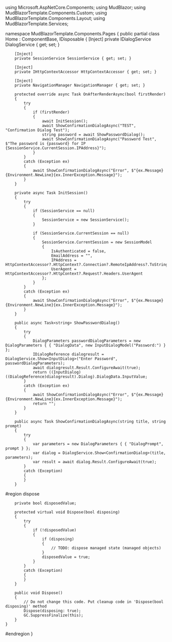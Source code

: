 using Microsoft.AspNetCore.Components;
using MudBlazor;
using MudBlazorTemplate.Components.Custom;
using MudBlazorTemplate.Components.Layout;
using MudBlazorTemplate.Services;

namespace MudBlazorTemplate.Components.Pages
{
    public partial class Home : ComponentBase, IDisposable
    {
        [Inject]
        private IDialogService DialogService { get; set; }

        [Inject]
        private SessionService SessionService { get; set; }

        [Inject]
        private IHttpContextAccessor HttpContextAccessor { get; set; }

        [Inject]
        private NavigationManager NavigationManager { get; set; }

        protected override async Task OnAfterRenderAsync(bool firstRender)
        {
            try
            {
                if (firstRender)
                {
                    await InitSession();
                    await ShowConfirmationDialogAsync("TEST", "Confirmation Dialog Test");
                    string password = await ShowPasswordDialog();
                    await ShowConfirmationDialogAsync("Password Test", $"The password is {password} for IP {SessionService.CurrentSession.IPAddress}");
                }
            }
            catch (Exception ex)
            {
                await ShowConfirmationDialogAsync("Error", $"{ex.Message}{Environment.NewLine}{ex.InnerException.Message}");
            }
        }

        private async Task InitSession()
        {
            try
            {
                if (SessionService == null)
                {
                    SessionService = new SessionService();
                }

                if (SessionService.CurrentSession == null)
                {
                    SessionService.CurrentSession = new SessionModel
                    {
                        IsAuthenticated = false,
                        EmailAddress = "",
                        IPAddress = HttpContextAccessor?.HttpContext?.Connection?.RemoteIpAddress?.ToString(),
                        UserAgent = HttpContextAccessor?.HttpContext?.Request?.Headers.UserAgent
                    };
                }
            }
            catch (Exception ex)
            {
                await ShowConfirmationDialogAsync("Error", $"{ex.Message}{Environment.NewLine}{ex.InnerException.Message}");
            }
        }

        public async Task<string> ShowPasswordDialog()
        {
            try
            {
                DialogParameters passwordDialogParameters = new DialogParameters { { "DialogData", new InputDialogModel("Password:") } };
                IDialogReference dialogresult = DialogService.Show<InputDialog>("Enter Password", passwordDialogParameters);
                await dialogresult.Result.ConfigureAwait(true);
                return ((InputDialog)((DialogReference)dialogresult).Dialog).DialogData.InputValue;
            }
            catch (Exception ex)
            {
                await ShowConfirmationDialogAsync("Error", $"{ex.Message}{Environment.NewLine}{ex.InnerException.Message}");
                return "";
            }
        }

        public async Task ShowConfirmationDialogAsync(string title, string prompt)
        {
            try
            {
                var parameters = new DialogParameters { { "DialogPrompt", prompt } };
                var dialog = DialogService.Show<ConfirmationDialog>(title, parameters);
                var result = await dialog.Result.ConfigureAwait(true);
            }
            catch (Exception)
            {
            }
        }

#region dispose

        private bool disposedValue;

        protected virtual void Dispose(bool disposing)
        {
            try
            {
                if (!disposedValue)
                {
                    if (disposing)
                    {
                        // TODO: dispose managed state (managed objects)
                    }
                    disposedValue = true;
                }
            }
            catch (Exception)
            {
            }
        }

        public void Dispose()
        {
            // Do not change this code. Put cleanup code in 'Dispose(bool disposing)' method
            Dispose(disposing: true);
            GC.SuppressFinalize(this);
        }
    }

#endregion
}
